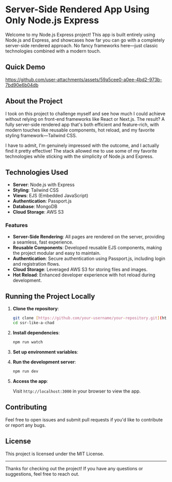 # Server-Side Rendered App Using Only Node.js Express 

Welcome to my Node.js Express project! This app is built entirely using Node.js and Express, and showcases how far you can go with a completely server-side rendered approach. No fancy frameworks here—just classic technologies combined with a modern touch.

## Quick Demo

https://github.com/user-attachments/assets/59a5cee0-a0ee-4bd2-973b-7bd90e6b04db


## About the Project

I took on this project to challenge myself and see how much I could achieve without relying on front-end frameworks like React or Next.js. The result? A fully server-side rendered app that's both efficient and feature-rich, with modern touches like reusable components, hot reload, and my favorite styling framework—Tailwind CSS.

I have to admit, I'm genuinely impressed with the outcome, and I actually find it pretty effective! The stack allowed me to use some of my favorite technologies while sticking with the simplicity of Node.js and Express.

## Technologies Used

- **Server**: Node.js with Express
- **Styling**: Tailwind CSS
- **Views**: EJS (Embedded JavaScript)
- **Authentication**: Passport.js
- **Database**: MongoDB
- **Cloud Storage**: AWS S3

### Features

- **Server-Side Rendering**: All pages are rendered on the server, providing a seamless, fast experience.
- **Reusable Components**: Developed reusable EJS components, making the project modular and easy to maintain.
- **Authentication**: Secure authentication using Passport.js, including login and registration flows.
- **Cloud Storage**: Leveraged AWS S3 for storing files and images.
- **Hot Reload**: Enhanced developer experience with hot reload during development.

## Running the Project Locally

1. **Clone the repository**:

   ```bash
   git clone [https://github.com/your-username/your-repository.git](https://github.com/AmmariAbdelmounaim/ssr-like-a-chad.git)
   cd ssr-like-a-chad
   ```

2. **Install dependencies**:

   ```bash
   npm run watch
   ```

3. **Set up environment variables**:

4. **Run the development server**:

   ```bash
   npm run dev
   ```

5. **Access the app**:

   Visit `http://localhost:3000` in your browser to view the app.

## Contributing

Feel free to open issues and submit pull requests if you'd like to contribute or report any bugs.

## License

This project is licensed under the MIT License.

---

Thanks for checking out the project! If you have any questions or suggestions, feel free to reach out.

